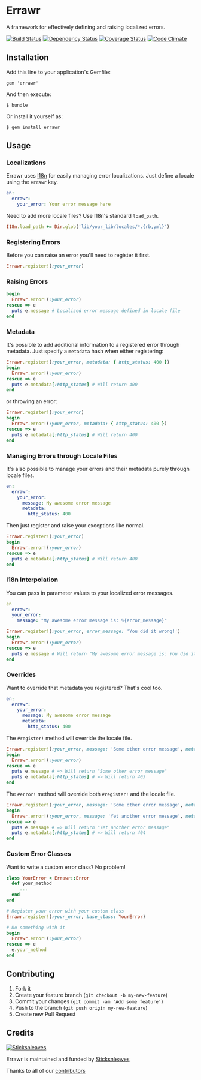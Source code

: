 # Errawr

A framework for effectively defining and raising localized errors.

[![Build Status](https://travis-ci.org/anthonator/errawr.png?branch=master)](https://travis-ci.org/anthonator/errawr) [![Dependency Status](https://gemnasium.com/anthonator/errawr.png)](https://gemnasium.com/anthonator/errawr) [![Coverage Status](https://coveralls.io/repos/anthonator/errawr/badge.png?branch=master)](https://coveralls.io/r/anthonator/errawr?branch=master) [![Code Climate](https://codeclimate.com/github/anthonator/errawr.png)](https://codeclimate.com/github/anthonator/errawr)

## Installation

Add this line to your application's Gemfile:

    gem 'errawr'

And then execute:

    $ bundle

Or install it yourself as:

    $ gem install errawr

## Usage

### Localizations

Errawr uses [I18n](https://github.com/svenfuchs/i18n) for easily managing error localizations. Just define a locale using the ```errawr``` key.

```yaml
en:
  errawr:
    your_error: Your error message here
```

Need to add more locale files? Use I18n's standard ```load_path```.

```ruby
I18n.load_path += Dir.glob('lib/your_lib/locales/*.{rb,yml}')
```

### Registering Errors

Before you can raise an error you'll need to register it first.

```ruby
Errawr.register!(:your_error)
```

### Raising Errors

```ruby
begin
  Errawr.error!(:your_error)
rescue => e
  puts e.message # Localized error message defined in locale file
end
```

### Metadata

It's possible to add additional information to a registered error through metadata. Just specify a ```metadata``` hash when either registering:

```ruby
Errawr.register!(:your_error, metadata: { http_status: 400 })
begin
  Errawr.error!(:your_error)
rescue => e
  puts e.metadata[:http_status] # Will return 400
end
```

or throwing an error:

```ruby
Errawr.register!(:your_error)
begin
  Errawr.error!(:your_error, metadata: { http_status: 400 })
rescue => e
  puts e.metadata[:http_status] # Will return 400
end
```

### Managing Errors through Locale Files

It's also possible to manage your errors and their metadata purely through locale files.

```yaml
en:
  errawr:
    your_error:
      message: My awesome error message
      metadata:
        http_status: 400
```

Then just register and raise your exceptions like normal.

```ruby
Errawr.register!(:your_error)
begin
  Errawr.error!(:your_error)
rescue => e
  puts e.metadata[:http_status] # Will return 400
end
```

### I18n Interpolation

You can pass in parameter values to your localized error messages.

```yaml
en
  errawr:
  your_error:
    message: "My awesome error message is: %{error_message}"
```

```ruby
Errawr.register!(:your_error, error_message: 'You did it wrong!')
begin
  Errawr.error!(:your_error)
rescue => e
  puts e.message # Will return "My awesome error message is: You did it wrong!"
end
```

### Overrides

Want to override that metadata you registered? That's cool too.

```yaml
en:
  errawr:
    your_error:
      message: My awesome error message
      metadata:
        http_status: 400
```

The ```#register!``` method will override the locale file.

```ruby
Errawr.register!(:your_error, message: 'Some other error message', metadata: { http_status: 403 })
begin
  Errawr.error!(:your_error)
rescue => e
  puts e.message # => Will return "Some other error message"
  puts e.metadata[:http_status] # => Will return 403
end
```

The ```#error!``` method will override both ```#register!``` and the locale file.

```ruby
Errawr.register!(:your_error, message: 'Some other error message', metadata: { http_status: 403 })
begin
  Errawr.error!(:your_error, message: 'Yet another error message', metadata: { http_status: 404 })
rescue => e
  puts e.message # => Will return "Yet another error message"
  puts e.metadata[:http_status] # => Will return 404
end
``` 

### Custom Error Classes

Want to write a custom error class? No problem!

```ruby
class YourError < Errawr::Error
  def your_method
     ...
  end
end

# Register your error with your custom class
Errawr.register!(:your_error, base_class: YourError)

# Do something with it
begin
  Errawr.error!(:your_error)
rescue => e
  e.your_method
end
```

## Contributing

1. Fork it
2. Create your feature branch (`git checkout -b my-new-feature`)
3. Commit your changes (`git commit -am 'Add some feature'`)
4. Push to the branch (`git push origin my-new-feature`)
5. Create new Pull Request

## Credits
[![Sticksnleaves](http://sticksnleaves-wordpress.herokuapp.com/wp-content/themes/sticksnleaves/images/snl-logo-116x116.png)](http://www.sticksnleaves.com)

Errawr is maintained and funded by [Sticksnleaves](http://www.sticksnleaves.com)

Thanks to all of our [contributors](https://github.com/anthonator/errawr/graphs/contributors)